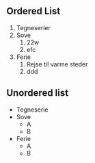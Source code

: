 ## Ordered List
1. Tegneserier
2. Sove
	1. 22w
	2. efc
3. Ferie
	1. Rejse til varme steder
	2. ddd


## Unordered list

* Tegneserie
* Sove
	* A
	* B
* Ferie
	* A
	* B
